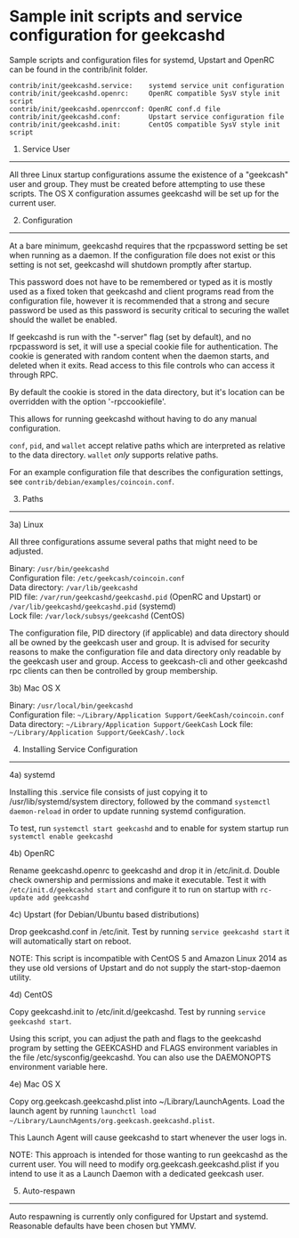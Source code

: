 Sample init scripts and service configuration for geekcashd
==========================================================

Sample scripts and configuration files for systemd, Upstart and OpenRC
can be found in the contrib/init folder.

    contrib/init/geekcashd.service:    systemd service unit configuration
    contrib/init/geekcashd.openrc:     OpenRC compatible SysV style init script
    contrib/init/geekcashd.openrcconf: OpenRC conf.d file
    contrib/init/geekcashd.conf:       Upstart service configuration file
    contrib/init/geekcashd.init:       CentOS compatible SysV style init script

1. Service User
---------------------------------

All three Linux startup configurations assume the existence of a "geekcash" user
and group.  They must be created before attempting to use these scripts.
The OS X configuration assumes geekcashd will be set up for the current user.

2. Configuration
---------------------------------

At a bare minimum, geekcashd requires that the rpcpassword setting be set
when running as a daemon.  If the configuration file does not exist or this
setting is not set, geekcashd will shutdown promptly after startup.

This password does not have to be remembered or typed as it is mostly used
as a fixed token that geekcashd and client programs read from the configuration
file, however it is recommended that a strong and secure password be used
as this password is security critical to securing the wallet should the
wallet be enabled.

If geekcashd is run with the "-server" flag (set by default), and no rpcpassword is set,
it will use a special cookie file for authentication. The cookie is generated with random
content when the daemon starts, and deleted when it exits. Read access to this file
controls who can access it through RPC.

By default the cookie is stored in the data directory, but it's location can be overridden
with the option '-rpccookiefile'.

This allows for running geekcashd without having to do any manual configuration.

`conf`, `pid`, and `wallet` accept relative paths which are interpreted as
relative to the data directory. `wallet` *only* supports relative paths.

For an example configuration file that describes the configuration settings,
see `contrib/debian/examples/coincoin.conf`.

3. Paths
---------------------------------

3a) Linux

All three configurations assume several paths that might need to be adjusted.

Binary:              `/usr/bin/geekcashd`  
Configuration file:  `/etc/geekcash/coincoin.conf`  
Data directory:      `/var/lib/geekcashd`  
PID file:            `/var/run/geekcashd/geekcashd.pid` (OpenRC and Upstart) or `/var/lib/geekcashd/geekcashd.pid` (systemd)  
Lock file:           `/var/lock/subsys/geekcashd` (CentOS)  

The configuration file, PID directory (if applicable) and data directory
should all be owned by the geekcash user and group.  It is advised for security
reasons to make the configuration file and data directory only readable by the
geekcash user and group.  Access to geekcash-cli and other geekcashd rpc clients
can then be controlled by group membership.

3b) Mac OS X

Binary:              `/usr/local/bin/geekcashd`  
Configuration file:  `~/Library/Application Support/GeekCash/coincoin.conf`  
Data directory:      `~/Library/Application Support/GeekCash`
Lock file:           `~/Library/Application Support/GeekCash/.lock`

4. Installing Service Configuration
-----------------------------------

4a) systemd

Installing this .service file consists of just copying it to
/usr/lib/systemd/system directory, followed by the command
`systemctl daemon-reload` in order to update running systemd configuration.

To test, run `systemctl start geekcashd` and to enable for system startup run
`systemctl enable geekcashd`

4b) OpenRC

Rename geekcashd.openrc to geekcashd and drop it in /etc/init.d.  Double
check ownership and permissions and make it executable.  Test it with
`/etc/init.d/geekcashd start` and configure it to run on startup with
`rc-update add geekcashd`

4c) Upstart (for Debian/Ubuntu based distributions)

Drop geekcashd.conf in /etc/init.  Test by running `service geekcashd start`
it will automatically start on reboot.

NOTE: This script is incompatible with CentOS 5 and Amazon Linux 2014 as they
use old versions of Upstart and do not supply the start-stop-daemon utility.

4d) CentOS

Copy geekcashd.init to /etc/init.d/geekcashd. Test by running `service geekcashd start`.

Using this script, you can adjust the path and flags to the geekcashd program by
setting the GEEKCASHD and FLAGS environment variables in the file
/etc/sysconfig/geekcashd. You can also use the DAEMONOPTS environment variable here.

4e) Mac OS X

Copy org.geekcash.geekcashd.plist into ~/Library/LaunchAgents. Load the launch agent by
running `launchctl load ~/Library/LaunchAgents/org.geekcash.geekcashd.plist`.

This Launch Agent will cause geekcashd to start whenever the user logs in.

NOTE: This approach is intended for those wanting to run geekcashd as the current user.
You will need to modify org.geekcash.geekcashd.plist if you intend to use it as a
Launch Daemon with a dedicated geekcash user.

5. Auto-respawn
-----------------------------------

Auto respawning is currently only configured for Upstart and systemd.
Reasonable defaults have been chosen but YMMV.
